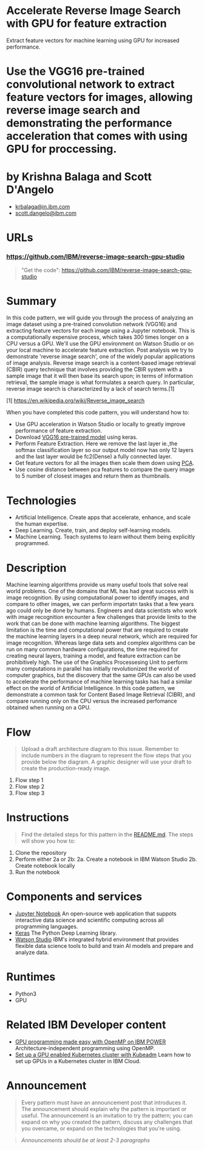 # Accelerate Reverse Image Search with GPU for feature extraction

Extract feature vectors for machine learning using GPU for increased performance.

# Use the VGG16 pre-trained convolutional network to extract feature vectors for images, allowing reverse image search and demonstrating the performance acceleration that comes with using GPU for proccessing.

# by Krishna Balaga and Scott D'Angelo

* krbalaga@in.ibm.com
* scott.dangelo@ibm.com

# URLs

### https://github.com/IBM/reverse-image-search-gpu-studio

> "Get the code": https://github.com/IBM/reverse-image-search-gpu-studio

# Summary

In this code pattern, we will guide you through the process of analyzing an image dataset using a pre-trained convolution network (VGG16) and extracting feature vectors for each image using a Jupyter notebook.
This is a computationally expensive process, which takes 300 times longer on a CPU versus a GPU. We'll use the GPU environment on Watson Studio or on your local machine to accelerate feature extraction.
Post analysis we try to demonstrate 'reverse image search', one of the widely popular applications of image analysis. Reverse image search is a content-based image retrieval (CBIR) query technique that involves providing the CBIR system with a sample image that it will then base its search upon; in terms of information retrieval, the sample image is what formulates a search query. In particular, reverse image search is characterized by a lack of search terms.[1]

[1] https://en.wikipedia.org/wiki/Reverse_image_search

When you have completed this code pattern, you will understand how to:

* Use GPU acceleration in Watson Studio or locally to greatly improve performance of feature extraction.
* Download [VGG16 pre-trained model](https://keras.io/applications/#vgg16) using keras.
* Perform Feature Extraction. Here we remove the last layer ie.,the softmax classification layer so our output model now has only 12 layers and the last layer would be fc2(Dense) a fully connected layer.
* Get feature vectors for all the images then scale them down using [PCA](https://scikit-learn.org/stable/modules/generated/sklearn.decomposition.PCA.html).
* Use cosine distance between pca features to compare the query image to 5 number of closest images and return them as thumbnails.

# Technologies

* Artificial Intelligence. Create apps that accelerate, enhance, and scale the human expertise.
* Deep Learning. Create, train, and deploy self-learning models.
* Machine Learning. Teach systems to learn without them being explicitly programmed.

# Description

Machine learning algorithms provide us many useful tools that solve real world problems. One of the domains that ML has had great success with is image recognition. By using computational power to identify images, and compare to other images, we can perform importatn tasks that a few years ago could only be done by humans.
Engineers and data scientists who work with image recognition encounter a few challenges that provide limits to the work that can be done with machine learning algorithms. The biggest limitation is the time and computational power that are required to create the machine learning layers in a deep neural network, which are required for image recognition. Whereas large data sets and complex algorithms can be run on many common hardware configurations, the time required for creating neural layers, training a model, and feature extraction can be prohibitively high.
The use of the Graphics Processesing Unit to perform many computations in parallel has initially revolutionized the world of computer graphics, but the discovery that the same GPUs can also be used to accelerate the performance of machine learning tasks has had a similar effect on the world of Artificial Intelligence. In this code pattern, we demonstrate a common task for Content Based Image Retrieval (CIBR), and compare running only on the CPU versus the increased perfomance obtained when running on a GPU.

# Flow

> Upload a draft architecture diagram to this issue. Remember to include numbers in the diagram to represent the flow steps that you provide below the diagram. A graphic designer will use your draft to create the production-ready image.

1. Flow step 1
2. Flow step 2
3. Flow step 3

# Instructions

> Find the detailed steps for this pattern in the [README.md](https://github.com/IBM/reverse-image-search-gpu-studio/blob/master/README.md). The steps will show you how to:

1. Clone the repository
2. Perform either 2a or 2b:
  2a. Create a notebook in IBM Watson Studio
  2b. Create notebook locally
3. Run the notebook

# Components and services

* [Jupyter Notebook](https://jupyter.org/) An open-source web application that suppots interactive data science and scientific computing across all programming languages.
* [Keras](https://keras.io) The Python Deep Learning library.
* [Watson Studio](https://dataplatform.cloud.ibm.com) IBM's integrated hybrid environment that provides flexible data science tools to build and train AI models and prepare and analyze data.

# Runtimes

* Python3
* GPU

# Related IBM Developer content

* [GPU programming made easy with OpenMP on IBM POWER](https://developer.ibm.com/articles/gpu-programming-with-openmp/) Architecture-independent programming using OpenMP.
* [Set up a GPU enabled Kubernetes cluster with Kubeadm](https://developer.ibm.com/tutorials/k8s-kubeadm-gpu-setup) Learn how to set up GPUs in a Kubernetes cluster in IBM Cloud.

# Announcement
> Every pattern must have an announcement post that introduces it. The announcement should explain why the pattern is important or useful. The announcement is an invitation to try the pattern; you can expand on why you created the pattern, discuss any challenges that you overcame, or expand on the technologies that you're using.

> *Announcements should be at least 2-3 paragraphs*
